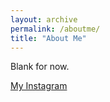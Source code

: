 ```yaml
---
layout: archive
permalink: /aboutme/
title: "About Me"
---
```


Blank for now.

[My Instagram](instagram.com/drk.96)

